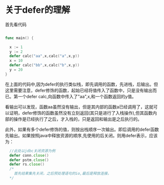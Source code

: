 # 关于defer的理解
首先看代码
```go

func main() {
  
  x := 1
  y := 2
  defer calc("aa",x,calc("a",x,y))
  x = 10
  defer calc("bb",x,calc("b",x,y))
  y = 20
}

```
在上面的代码中,因为defer的执行类似栈，即先调用的函数，先进栈，后输出。但这里需要注意，defer修饰的函数，起始已经将值传入了函数中，只是没有输出而已。第一个defer calc,向函数中传入了"aa",x,和一个函数返回的y值。

看输出可以发现，函数aa虽然没有输出，但是其内部的函数a已经调用了，这就可以证明，defer修饰的函数虽然没有立刻返回(其只是进行了入栈操作),但其函数内部的操作是已经执行了之后，才入栈的，只是返回和输出是之后执行的。

此外，如果有多个defer修饰的值，则按出栈顺序一次输出。即后调用的defer函数先输出。如果按照java中释放资源的顺序,先使用的后关闭。则用defer表示，应该为：
```go
  //此处以jdbc关闭资源为例
  defer conn.close()
  defer pstm.close()
  defer rs.close()
  /*
    首先结果集先关闭，之后预处理语句的io,最后是释放连接。
  */
```